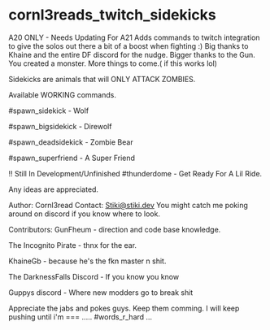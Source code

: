 # cornl3reads_twitch_sidekicks
A20 ONLY - Needs Updating For A21
Adds commands to twitch integration to give the solos out there a bit of a boost when fighting :)
Big thanks to Khaine and the entire DF discord for the nudge.
Bigger thanks to the Gun. You created a monster.
More things to come.( if this works lol) 

Sidekicks are animals that will ONLY ATTACK ZOMBIES.

Available WORKING commands.

#spawn_sidekick - Wolf 

#spawn_bigsidekick - Direwolf

#spawn_deadsidekick  - Zombie Bear 

#spawn_superfriend - A Super Friend

!! Still In Development/Unfinished
#thunderdome - Get Ready For A Lil Ride.

Any ideas are appreciated.

Author: Cornl3read 
Contact: Stiki@stiki.dev
You might catch me poking around on discord if you know where to look.

Contributors: 
GunFheum - direction and code base knowledge.

The Incognito Pirate - thnx for the ear.

KhaineGb - because he's the fkn master n shit.

The DarknessFalls Discord - If you know you know

Guppys discord - Where new modders go to break shit 

Appreciate the jabs and pokes guys. Keep them comming. 
I will keep pushing until i'm === .....
#words_r_hard
...
